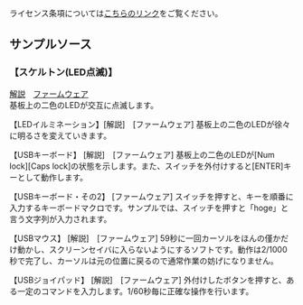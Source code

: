 ライセンス条項については[こちらのリンク](https://bit-trade-one.co.jp/adl/)をご覧ください。


## サンプルソース

### 【スケルトン(LED点滅)】  
[解説](https://docs.google.com/document/pub?id=102i-b4dFv90b5u0CqhJfkPUIRUrx-qnzwE634uWF4dY)　[ファームウェア](https://github.com/bit-trade-one/AD00008-ASOOVU_USB/blob/master/Sample/skelton_ver002.zip)  
基板上の二色のLEDが交互に点滅します。

【LEDイルミネーション】[解説]　[ファームウェア]
基板上の二色のLEDが徐々に明るさを変えていきます。

【USBキーボード】 [解説]　[ファームウェア]
基板上の二色のLEDが[Num lock][Caps lock]の状態を示します。また、スイッチを外付けすると[ENTER]キーとして動作します。

【USBキーボード・その2】 [ファームウェア]
スイッチを押すと、キーを順番に入力するキーボードマクロです。サンプルでは、スイッチを押すと「hoge」と言う文字列が入力されます。

【USBマウス】 [解説]　[ファームウェア]
59秒に一回カーソルをほんの僅かだけ動かし、スクリーンセイバに入らないようにするソフトです。動作は2/1000秒で完了し、カーソルは元の位置に戻るので通常作業の妨げになりません。

【USBジョイパッド】 [解説]　[ファームウェア]
外付けしたボタンを押すと、ある一定のコマンドを入力します。1/60秒毎に正確な操作を行います。
